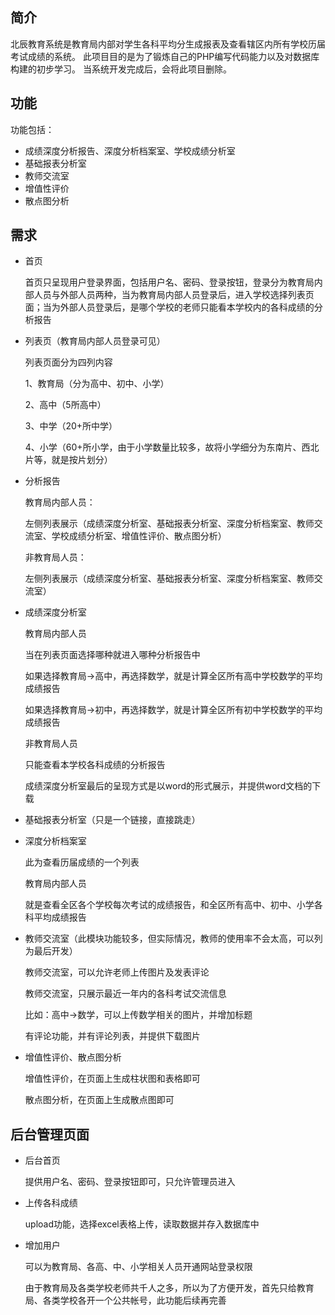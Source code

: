﻿## 简介

北辰教育系统是教育局内部对学生各科平均分生成报表及查看辖区内所有学校历届考试成绩的系统。
此项目目的是为了锻炼自己的PHP编写代码能力以及对数据库构建的初步学习。
当系统开发完成后，会将此项目删除。

## 功能

功能包括：

*  成绩深度分析报告、深度分析档案室、学校成绩分析室
*  基础报表分析室
*  教师交流室
*  增值性评价
*  散点图分析

## 需求

* 首页

  首页只呈现用户登录界面，包括用户名、密码、登录按钮，登录分为教育局内部人员与外部人员两种，当为教育局内部人员登录后，进入学校选择列表页面；当为外部人员登录后，是哪个学校的老师只能看本学校内的各科成绩的分析报告

* 列表页（教育局内部人员登录可见）

  列表页面分为四列内容
  
  1、教育局（分为高中、初中、小学）
  
  2、高中（5所高中）
  
  3、中学（20+所中学）
  
  4、小学（60+所小学，由于小学数量比较多，故将小学细分为东南片、西北片等，就是按片划分）

* 分析报告

  教育局内部人员：
  
  左侧列表展示（成绩深度分析室、基础报表分析室、深度分析档案室、教师交流室、学校成绩分析室、增值性评价、散点图分析）
  
  非教育局人员：
  
  左侧列表展示（成绩深度分析室、基础报表分析室、深度分析档案室、教师交流室）

* 成绩深度分析室

  教育局内部人员
  
  当在列表页面选择哪种就进入哪种分析报告中
  
  如果选择教育局->高中，再选择数学，就是计算全区所有高中学校数学的平均成绩报告
  
  如果选择教育局->初中，再选择数学，就是计算全区所有初中学校数学的平均成绩报告
  
  非教育局人员
  
  只能查看本学校各科成绩的分析报告
  
  成绩深度分析室最后的呈现方式是以word的形式展示，并提供word文档的下载

* 基础报表分析室（只是一个链接，直接跳走）

* 深度分析档案室

  此为查看历届成绩的一个列表

  教育局内部人员

  就是查看全区各个学校每次考试的成绩报告，和全区所有高中、初中、小学各科平均成绩报告

* 教师交流室（此模块功能较多，但实际情况，教师的使用率不会太高，可以列为最后开发）

  教师交流室，可以允许老师上传图片及发表评论
  
  教师交流室，只展示最近一年内的各科考试交流信息
  
  比如：高中->数学，可以上传数学相关的图片，并增加标题
  
  有评论功能，并有评论列表，并提供下载图片

* 增值性评价、散点图分析

  增值性评价，在页面上生成柱状图和表格即可

  散点图分析，在页面上生成散点图即可


## 后台管理页面

* 后台首页

  提供用户名、密码、登录按钮即可，只允许管理员进入

* 上传各科成绩

  upload功能，选择excel表格上传，读取数据并存入数据库中

* 增加用户

  可以为教育局、各高、中、小学相关人员开通网站登录权限

  由于教育局及各类学校老师共千人之多，所以为了方便开发，首先只给教育局、各类学校各开一个公共帐号，此功能后续再完善
